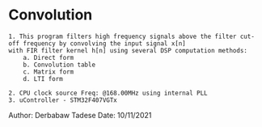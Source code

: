 # Convolution

	1. This program filters high frequency signals above the filter cut-off frequency by convolving the input signal x[n] 
	with FIR filter kernel h[n] using several DSP computation methods:
		a. Direct form
		b. Convolution table
		c. Matrix form
		d. LTI form
	
	2. CPU clock source Freq: @168.00MHz using internal PLL
	3. uController - STM32F407VGTx

 Author:
    Derbabaw Tadese
 Date: 
    10/11/2021

